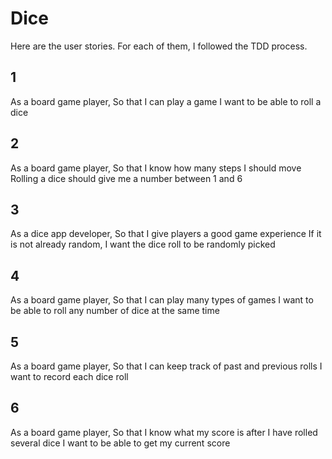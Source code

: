# Dice

Here are the user stories. For each of them, I followed the TDD process.

## 1
As a board game player,
So that I can play a game
I want to be able to roll a dice
## 2
As a board game player,
So that I know how many steps I should move
Rolling a dice should give me a number between 1 and 6
## 3
As a dice app developer,
So that I give players a good game experience
If it is not already random, I want the dice roll to be randomly picked
## 4
As a board game player,
So that I can play many types of games
I want to be able to roll any number of dice at the same time
## 5
As a board game player,
So that I can keep track of past and previous rolls
I want to record each dice roll
## 6
As a board game player,
So that I know what my score is after I have rolled several dice
I want to be able to get my current score
